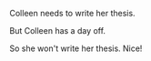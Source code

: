 Colleen needs to write her thesis. 

But Colleen has a day off. 

So she won't write her thesis. Nice! 
